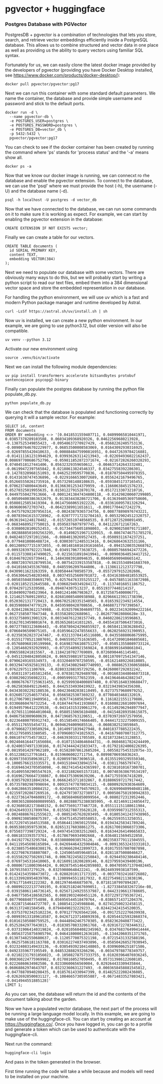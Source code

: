 # pgvector + huggingface

### Postgres Database with PGVector
PostgresDB + pgvector is a combination of technologies that lets you store, search, and retrieve vector embeddings efficiently inside a PostgreSQL database. This allows us to combine structured and vector data in one place as well as providing us the ability to query vectors using familiar SQL syntax.

Fortunately for us, we can easily clone the latest docker image provided by the developers of pgvector (providing you have Docker Desktop installed, see https://www.docker.com/products/docker-desktop/):

```
docker pull pgvector/pgvector:pg17
```

Next we can run this container with some standard default parameters. We name the container, the database and provide simple username and password and stick to the default ports.

```
docker run -d \
  --name pgvector-db \
  -e POSTGRES_USER=postgres \
  -e POSTGRES_PASSWORD=postgres \
  -e POSTGRES_DB=vector_db \
  -p 5432:5432 \
  pgvector/pgvector:pg17
```

You can check to see if the docker container has been created by running the command where 'ps' stands for 'process status' and the '-a' means show all.

```
docker ps -a
```
Now that we know our docker image is running, we can connecxt ro rhe database and enable the pgvector extension. To connect to the database, we can use the 'psql' where we must provide the host (-h),  the username (-U) and the database name (-d).


```
psql -h localhost -U postgres -d vector_db
```

Now that we have connected to the database, we can run some commands on it to make sure it is working as expect. For example, we can start by enabling the pgvector extension in the database:

```
CREATE EXTENSION IF NOT EXISTS vector;
```

Finally we can create a table for our vectors.

```
CREATE TABLE documents (
  id SERIAL PRIMARY KEY,
  content TEXT,
  embedding VECTOR(384)
);
```

Next we need to populate our database with some vectors. There are obviously many ways to do this, but we will probably start by writing a python script to read our text files, embed them into a 384 dimensional vector space and store the embedded representation in our database.

For handling the python environment, we will use uv which is a fast and modern Python package manager and runtime developed by Astral.

```
curl -LsSf https://astral.sh/uv/install.sh | sh
```

Now uv is installed, we can create a new python environment. In our example, we are going to use python3.12, but older version will also be compatible.

```
uv venv --python 3.12
```

Activate our new environment using

```
source .venv/bin/activate
```

Next we can install the following module dependencies: 

```
uv pip install transformers accelerate bitsandbytes protobuf sentencepiece psycopg2-binary
```

Finally can populate the postgres database by running the python file populate_db.py.

```
python populate_db.py
```

We can check that the database is populated and functioning correctly by querying it will a sample vector. For example:

```
SELECT id, content
FROM documents
ORDER BY embedding <-> '[0.0418531559407711, 0.04099065810441971, 0.03857378289103508, 0.06034109368920326, 0.04622569680213928, -0.1387525349855423, -0.09548637270927429, -0.05682262405753136, -0.009007646702229977, 0.06853500008583069, 0.01643092930316925, -0.02697855420410633, -0.0008848475990816951, 0.04472639784216881, -0.014111161231994629, 0.039936263114213943, -0.022694936022162437, 0.008697700686752796, -0.059811852872371674, -0.021672826260328293, 0.07404518127441406, 0.05632329359650612, -0.004637142643332481, -0.06199472397565842, 0.02188613824546337, 0.03427558392286301, -0.14278320968151093, 0.04625239595770836, -0.018707504495978355, 0.014316387474536896, -0.02291666530072689, 0.05562421679496765, 0.052665550261735916, 0.05732981488108635, -0.05938451737165451, 0.07062374800443649, 0.013663012534379959, -0.11660638451576233, 0.05270325019955635, 0.015012279152870178, -0.05172133073210716, 0.04497550427913666, -0.00012413847434800118, -0.014298200607299805, -0.005094003863632679, 0.013834438286721706, 0.013639405369758606, 0.05080125853419304, 0.061475660651922226, -0.033616095781326294, 0.0696069672703743, -0.06423389911651611, -0.09017704427242279, -0.047579292207956314, -0.00243879365734756, 0.008778898976743221, -0.007839416153728962, -0.020777717232704163, 0.005329024512320757, 0.06361941248178482, -0.015726519748568535, 0.07128725200891495, -0.06834689527750015, 0.05958376079797745, 0.0411226712167263, -0.03080028109252453, -0.017344756051898003, -0.029002580791711807, -0.0028888501692563295, -0.014982519671320915, -0.08674746751785278, 0.048248372972011566, -0.08840130269527435, -0.05089311674237251, -0.07794810086488724, -0.030030712485313416, 0.04268643632531166, 0.0012089277151972055, -0.0014816016191616654, -0.09415200352668762, -0.009328397922217846, 0.03491706773638725, -0.008057666942477226, -0.011573308147490025, -0.02156318910419941, -0.009003648534417152, 0.01046702265739441, 0.14843083918094635, 0.004605690948665142, -0.008720376528799534, -0.007542339153587818, -0.06155348941683769, -0.04101663455367088, 0.04855962097644806, -0.11386112123727798, 0.04309011623263359, 0.03058444708585739, -0.05572979152202606, -0.05630642548203468, 0.003745525609701872, -0.034163884818553925, -0.005035048350691795, 0.025764763355255127, -0.045788511633872986, -0.02011852152645588, 0.030682949349284172, -0.11374016851186752, 0.0704297125339508, -0.094874307513237, 0.05519377440214157, 0.01049092784523964, 0.04012414067983627, 0.01725875400006771, 0.12146257609128952, 0.026810085400938988, 0.029666123911738396, 0.05203021317720413, 0.0067025283351540565, 0.01653922349214554, 0.08359808474779129, 0.04595980420708656, -0.04688717797398567, -0.028412863612174988, -0.019257063046097755, 0.0022341920994222164, 0.06271585077047348, 0.0335828922688961, -2.8626779028086628e-33, 0.03327580913901329, 0.003348761238157749, 0.04602286219596863, 0.01627013459801674, 0.05365268141031265, -0.045541875064373016, 0.007277883123606443, -0.058780424296855927, 0.06584113836288452, 0.07060496509075165, -0.010596422478556633, -0.06202569231390953, -0.023583628237247467, -0.032133784145116806, 0.04355888068675995, -0.015517785213887691, 0.04655952751636505, -0.014720901846885681, -0.057680968195199966, 0.016983766108751297, -0.050513558089733124, -0.12854602932929993, -0.07155489921569824, 0.03869916498661041, 0.0965588241815567, -0.11842107027769089, 0.07260904461145401, -0.045132048428058624, 0.0692598819732666, 0.0011070972541347146, 0.07906249165534973, -0.03320469707250595, -0.051621489226818085, 0.0032947459258139133, -0.015430829487740993, -0.00886253360658884, 0.0762297511100769, -0.028033288195729256, 0.04260007292032242, -0.050311971455812454, -0.0703817829489708, -0.0016033448046073318, 0.03082902356982231, -0.09059993177652359, -0.04196464642882347, -0.0006767677259631455, 0.025999384000897408, 0.07851648330688477, -0.06258368492126465, 0.04425334930419922, 0.03219439834356308, 0.043430302292108536, 0.004230482038110495, 0.02737579680979252, 0.032605722546577454, 0.05665825307369232, 0.07708403468132019, 0.012706790119409561, -0.02677416056394577, 0.11618221551179886, 0.03306860476732254, -0.018474476411938667, 0.016088226810097694, 0.019495796412229538, -0.04314315319061279, -0.011492962948977947, -0.027651110664010048, 0.05885150656104088, -0.041548289358615875, 0.04067583009600639, 0.04719685763120651, -0.037039726972579956, 0.022364800795912743, -0.05158549174666405, 0.044417232275009155, -0.0551176555454731, 0.06946294009685516, -0.0608382523059845, -0.07906827330589294, 0.10140971839427948, 0.04018377885222435, 0.05127958953380585, -0.07096003741025925, -0.041679807007312775, 0.08610747754573822, -0.04639303311705589, 0.02187328413128853, 0.0024046164471656084, -0.010715348646044731, -0.06046817824244499, -0.02400374971330166, 0.017434442415833473, -0.017921824008226395, -0.08195014297962189, -0.015828078612685204, 1.6055827545332075e-33, 0.05122882127761841, 0.01596060022711754, 0.08998706936836243, 0.020973503589630127, 0.02005978673696518, -0.013551993295550346, -0.10005766153335571, 0.049151044338941574, -0.038117665797472, -0.016946343705058098, -0.08274145424365997, 0.02381010167300701, -0.014095502905547619, -0.03218826651573181, 0.007403638679534197, -0.016962766647338867, 0.0843753069639206, -0.04717559367418289, -0.03857920318841934, 0.06662453711032867, 0.018806597217917442, 0.057357802987098694, 0.009157477878034115, -0.08009292930364609, -0.04628663510084152, -0.024594932794570923, -0.026990409940481186, 0.021597202867269516, -0.024797307327389717, 0.0005867581930942833, -0.022736147046089172, -0.08568406850099564, -0.0880272313952446, -0.00036528860800899565, 0.002888752380385995, -0.0214691124856472, -0.023680182173848152, 0.04775691777467728, 0.055111151188611984, 0.034264933317899704, 0.015582788735628128, -0.03959987312555313, -0.002488867612555623, -0.00852457620203495, -0.018053412437438965, -0.09092308580875397, -0.03475145250558853, -0.0625593513250351, 0.017229745164513588, 0.058644119650125504, 0.019434258341789246, 0.06953801959753036, 0.026513176038861275, -0.026170019060373306, 0.07550377398729324, -0.049745433032512665, 0.016344264149665833, -0.0861833393573761, -0.01786796934902668, -0.03648115694522858, -0.0419277623295784, 0.03380800038576126, -0.0023583779111504555, 0.041119545698165894, -0.042694464325904846, -0.009136532433331013, -0.023885754868388176, 0.01966620422899723, 0.010175557807087898, -0.02279876358807087, -0.12450654059648514, 0.02811875008046627, -0.015582927502691746, 0.006782245822250843, -0.02944592386484146, -0.07697345316410065, 0.021609118208289146, 0.02379593439400196, -0.008067118003964424, 0.0028754514642059803, 0.0047059571370482445, 0.1079535037279129, 0.03259080648422241, -0.06244939938187599, 0.014241543598473072, -0.02882010117173195, -0.003770324168726802, 0.011339928954839706, 0.12009945511817932, 0.022754982113838196, 0.07617716491222382, 0.08129746466875076, 0.07181107997894287, -0.008992222137749195, 0.03825182467699051, -1.8273384583267216e-08, -0.039158061146736145, 0.025671249255537987, 0.04423196613788605, -0.046775054186582565, 0.08819032460451126, 0.03722972795367241, 0.08779088407754898, 0.056956544518470764, -0.03865714371204376, -0.02287154644727707, 0.10885412245988846, 0.027412500232458115, 0.0631372481584549, 0.07948490232229233, -0.024423424154520035, -0.037537023425102234, 0.07012779265642166, -0.09172522276639938, -0.009939133189618587, 0.042671237140893936, 0.020544325932860374, 0.010161505080759525, -0.04448942467570305, 0.05823620408773422, 0.05252842977643013, -0.018385708332061768, -0.02016722783446312, -0.037319064140319824, -0.020105604082345963, 0.034768376499414444, -0.005637258756905794, 0.046418000012636185, -0.13442060351371765, 0.013073482550680637, -0.11205770075321198, -0.07215431332588196, -0.06257586181163788, 0.030162274837493896, -0.058504268527030945, 0.032324083149433136, -0.030549392104148865, 0.03096006251871586, 0.04923359677195549, 0.048532888293266296, -0.003479788778349757, -0.021022317931056023, -0.10508278757333755, 0.010203964076936245, 0.008360224775969982, 0.01708160527050495, 0.057313986122608185, 0.02226860634982586, 0.02330600656569004, 0.029264433309435844, 0.06068862974643707, 0.03232360631227493, -0.0003658458881545812, -0.04778870940208435, 0.01857614330947399, 0.014825222082436085, -0.02626928500831127, -0.10846657305955887, -0.06714833527803421, -0.0414944551885128]'
LIMIT 1;
```

As you can see, the database will return the id and the contents of the document talking about the garden.

Now we have a populated vector database, the next part of the process will be running a large language model locally. In this example, we are going to make use of the huggingface-cli. You can start by creating an account at https://huggingface.co/. Once you have logged in, you can go to a profile and generate a token which can be used to authenticate with the huggingface-cli.

Next run the command:

```
huggingface-cli login
```

And pass in the token generated in the browser.


First time running the code will take a while because and models will need to be installed on your machine.


